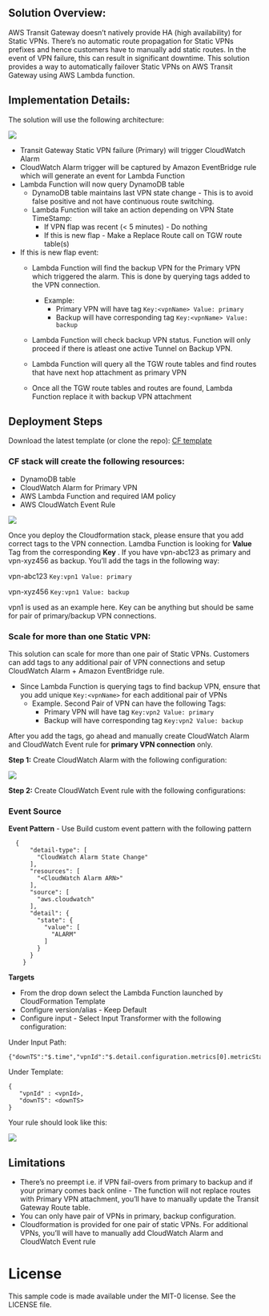 ## Solution Overview:

AWS Transit Gateway doesn’t natively provide HA (high availability) for Static VPNs. There’s no automatic route propagation for Static VPNs prefixes and hence customers have to manually add static routes. In the event of VPN failure, this can result in significant downtime. This solution provides a way to automatically failover Static VPNs on AWS Transit Gateway using AWS Lambda function.


## Implementation Details:

The solution will use the following architecture:

![](images/architecture.png)

* Transit Gateway Static VPN failure (Primary) will trigger CloudWatch Alarm
* CloudWatch Alarm trigger will be captured by Amazon EventBridge rule which will generate an event for Lambda Function
* Lambda Function will now query DynamoDB table
    * DynamoDB table maintains last VPN state change - This is to avoid false positive and not have continuous route switching. 
    * Lambda Function will take an action depending on VPN State TimeStamp:
        * If VPN flap was recent (< 5 minutes) - Do nothing
        * If this is new flap - Make a Replace Route call on TGW route table(s)
* If this is new flap event:
    * Lambda Function will find the backup VPN for the Primary VPN which triggered the alarm. This is done by querying tags added to the VPN connection. 
        * Example: 
            * Primary VPN will have tag  `Key:<vpnName> Value: primary `
            * Backup will have corresponding tag  `Key:<vpnName> Value: backup`

    * Lambda Function will check backup VPN status. Function will only proceed if there is atleast one active Tunnel on Backup VPN.
    * Lambda Function will query all the TGW route tables and find routes that have next hop attachment as primary VPN
    * Once all the TGW route tables and routes are found, Lambda Function replace it with backup VPN attachment



## Deployment Steps

Download the latest template (or clone the repo): [CF template](https://github.com/aws-samples/aws-transit-gateway-static-vpn-ha/raw/master/transit-gateway-static-vpn.yaml) 

### CF stack will create the following resources:

* DynamoDB table
* CloudWatch Alarm for Primary VPN
* AWS Lambda Function and required IAM policy
* AWS CloudWatch Event Rule


![](images/CF-stack.png)

Once you deploy the Cloudformation stack, please ensure that you add correct tags to the VPN connection. Lamdba Function is looking for **Value** Tag from the corresponding **Key** . If you have vpn-abc123 as primary and vpn-xyz456 as backup. You’ll add the tags in the following way:

vpn-abc123
`Key:vpn1 Value: primary`

 vpn-xyz456
`Key:vpn1 Value: backup`

vpn1 is used as an example here. Key can be anything but should be same for pair of primary/backup VPN connections.


### Scale for more than one Static VPN:

This solution can scale for more than one pair of Static VPNs. Customers can add tags to any additional pair of VPN connections and setup CloudWatch Alarm + Amazon EventBridge rule.

* Since Lambda Function is querying tags to find backup VPN, ensure that you add unique  `Key:<vpnName>` for each additional pair of VPNs
    * Example. Second Pair of VPN can have the following Tags:
        * Primary VPN will have tag  `Key:vpn2 Value: primary `
        * Backup will have corresponding tag   `Key:vpn2 Value: backup`


After you add the tags, go ahead and manually create CloudWatch Alarm and CloudWatch Event rule for **primary VPN connection** only.

**Step 1:** Create CloudWatch Alarm with the following configuration:

![](images/CW-Alarm.png)

**Step 2:** Create CloudWatch Event rule with the following configurations:


### **Event Source**

**Event Pattern** - Use Build custom event pattern with the following pattern

```
  {
      "detail-type": [
        "CloudWatch Alarm State Change"
      ],
      "resources": [
        "<CloudWatch Alarm ARN>"
      ],
      "source": [
        "aws.cloudwatch"
      ],
      "detail": {
        "state": {
          "value": [
            "ALARM"
          ]
        }
      }
    }
```


**Targets**

* From the drop down select the Lambda Function launched by CloudFormation Template
* Configure version/alias - Keep Default
* Configure input -  Select Input Transformer with the following configuration:

Under Input Path:

```
{"downTS":"$.time","vpnId":"$.detail.configuration.metrics[0].metricStat.metric.dimensions.VpnId"}
```


Under Template:

```
{
   "vpnId" : <vpnId>,
   "downTS": <downTS>
}
```


Your rule should look like this:

![](images/CW-EventRule.png)

## Limitations

* There’s no preempt i.e. if VPN fail-overs from primary to backup and if your primary comes back online - The function will not replace routes with Primary VPN attachment, you’ll have to manually update the Transit Gateway Route table.
* You can only have pair of VPNs in primary, backup configuration. 
* Cloudformation is provided for one pair of static VPNs. For additional VPNs, you’ll will have to manually add CloudWatch Alarm and CloudWatch Event rule

# License

This sample code is made available under the MIT-0 license. See the LICENSE file.
